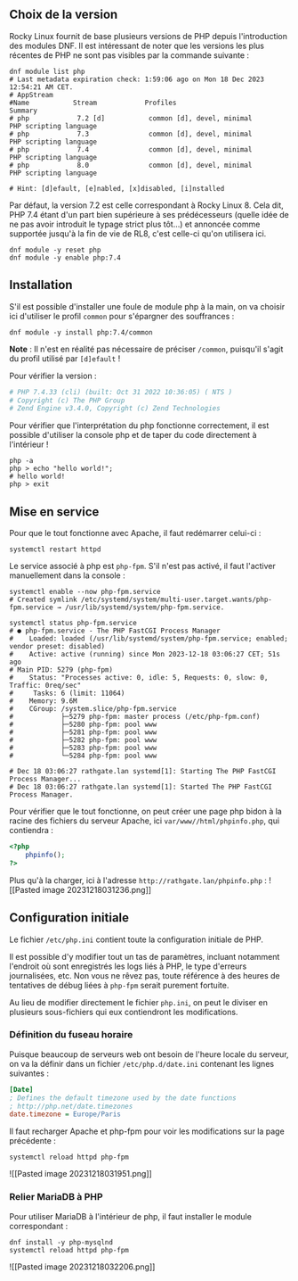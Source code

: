 
## Choix de la version

Rocky Linux fournit de base plusieurs versions de PHP depuis l'introduction des modules DNF. Il est intéressant de noter que les versions les plus récentes de PHP ne sont pas visibles par la commande suivante :
```shell
dnf module list php
# Last metadata expiration check: 1:59:06 ago on Mon 18 Dec 2023 12:54:21 AM CET.
# AppStream
#Name           Stream            Profiles                             Summary
# php            7.2 [d]           common [d], devel, minimal           PHP scripting language
# php            7.3               common [d], devel, minimal           PHP scripting language
# php            7.4               common [d], devel, minimal           PHP scripting language
# php            8.0               common [d], devel, minimal           PHP scripting language

# Hint: [d]efault, [e]nabled, [x]disabled, [i]nstalled
```

Par défaut, la version 7.2 est celle correspondant à Rocky Linux 8. Cela dit, PHP 7.4 étant d'un part bien supérieure à ses prédécesseurs (quelle idée de ne pas avoir introduit le typage strict plus tôt...) et annoncée comme supportée jusqu'à la fin de vie de RL8, c'est celle-ci qu'on utilisera ici.

```shell
dnf module -y reset php
dnf module -y enable php:7.4
```

## Installation

S'il est possible d'installer une foule de module php à la main, on va choisir ici d'utiliser le profil `common` pour s'épargner des souffrances :
```shell
dnf module -y install php:7.4/common
```
**Note** : Il n'est en réalité pas nécessaire de préciser `/common`, puisqu'il s'agit du profil utilisé par `[d]efault` !

Pour vérifier la version :
```php -v
# PHP 7.4.33 (cli) (built: Oct 31 2022 10:36:05) ( NTS )
# Copyright (c) The PHP Group
# Zend Engine v3.4.0, Copyright (c) Zend Technologies
```

Pour vérifier que l'interprétation du php fonctionne correctement, il est possible d'utiliser la console php et de taper du code directement à l'intérieur !
```shell
php -a
php > echo "hello world!";
# hello world!
php > exit
```

## Mise en service 

Pour que le tout fonctionne avec Apache, il faut redémarrer celui-ci :
```shell
systemctl restart httpd
```

Le service associé à php est `php-fpm`. S'il n'est pas activé, il faut l'activer manuellement dans la console :

```shell
systemctl enable --now php-fpm.service
# Created symlink /etc/systemd/system/multi-user.target.wants/php-fpm.service → /usr/lib/systemd/system/php-fpm.service.

systemctl status php-fpm.service
# ● php-fpm.service - The PHP FastCGI Process Manager
#    Loaded: loaded (/usr/lib/systemd/system/php-fpm.service; enabled; vendor preset: disabled)
#    Active: active (running) since Mon 2023-12-18 03:06:27 CET; 51s ago
# Main PID: 5279 (php-fpm)
#    Status: "Processes active: 0, idle: 5, Requests: 0, slow: 0, Traffic: 0req/sec"
#     Tasks: 6 (limit: 11064)
#    Memory: 9.6M
#    CGroup: /system.slice/php-fpm.service
#            ├─5279 php-fpm: master process (/etc/php-fpm.conf)
#            ├─5280 php-fpm: pool www
#            ├─5281 php-fpm: pool www
#            ├─5282 php-fpm: pool www
#            ├─5283 php-fpm: pool www
#            └─5284 php-fpm: pool www

# Dec 18 03:06:27 rathgate.lan systemd[1]: Starting The PHP FastCGI Process Manager...
# Dec 18 03:06:27 rathgate.lan systemd[1]: Started The PHP FastCGI Process Manager.
```

Pour vérifier que le tout fonctionne, on peut créer une page php bidon à la racine des fichiers du serveur Apache, ici `var/www//html/phpinfo.php`, qui contiendra :
```php
<?php
	phpinfo();
?>
```

Plus qu'à la charger, ici à l'adresse `http://rathgate.lan/phpinfo.php` :
![[Pasted image 20231218031236.png]]

## Configuration initiale

Le fichier `/etc/php.ini` contient toute la configuration initiale de PHP. 

Il est possible d'y modifier tout un tas de paramètres, incluant notamment l'endroit où sont enregistrés les logs liés à PHP, le type d'erreurs journalisées, etc. Non vous ne rêvez pas, toute référence à des heures de tentatives de débug liées à `php-fpm` serait purement fortuite.

Au lieu de modifier directement le fichier `php.ini`, on peut le diviser en plusieurs sous-fichiers qui eux contiendront les modifications.

### Définition du fuseau horaire

Puisque beaucoup de serveurs web ont besoin de l'heure locale du serveur, on va la définir dans un fichier `/etc/php.d/date.ini` contenant les lignes suivantes :
```ini
[Date]
; Defines the default timezone used by the date functions
; http://php.net/date.timezones
date.timezone = Europe/Paris
```

Il faut recharger Apache et php-fpm pour voir les modifications sur la page précédente :
```shell
systemctl reload httpd php-fpm
```
![[Pasted image 20231218031951.png]]

### Relier MariaDB à PHP

Pour utiliser MariaDB à l'intérieur de php, il faut installer le module correspondant :
```shell
dnf install -y php-mysqlnd
systemctl reload httpd php-fpm
```
![[Pasted image 20231218032206.png]]

